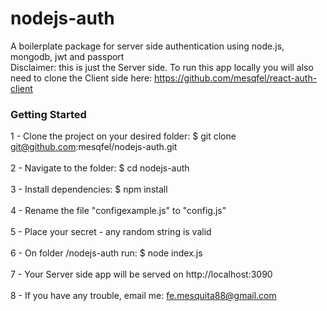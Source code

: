# nodejs-auth
A boilerplate package for server side authentication using node.js, mongodb, jwt and passport<br>
Disclaimer: this is just the Server side. To run this app locally you will also need to clone the Client side here: https://github.com/mesqfel/react-auth-client

### Getting Started

1 - Clone the project on your desired folder: $ git clone git@github.com:mesqfel/nodejs-auth.git<br><br>
2 - Navigate to the folder: $ cd nodejs-auth<br><br>
3 - Install dependencies: $ npm install<br><br>
4 - Rename the file "configexample.js" to "config.js"<br><br>
5 - Place your secret - any random string is valid<br><br>
6 - On folder /nodejs-auth run: $ node index.js<br><br>
7 - Your Server side app will be served on http://localhost:3090<br><br>
8 - If you have any trouble, email me: fe.mesquita88@gmail.com<br>
